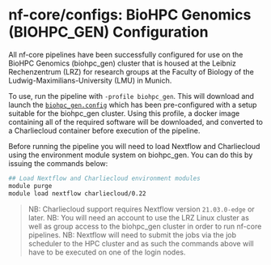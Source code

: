 # nf-core/configs: BioHPC Genomics (BIOHPC_GEN) Configuration

All nf-core pipelines have been successfully configured for use on the BioHPC Genomics (biohpc_gen) cluster that is housed at the Leibniz Rechenzentrum (LRZ) for research groups at the Faculty of Biology of the Ludwig-Maximilians-University (LMU) in Munich.

To use, run the pipeline with `-profile biohpc_gen`. This will download and launch the [`biohpc_gen.config`](../conf/biohpc_gen.config) which has been pre-configured with a setup suitable for the biohpc_gen cluster. Using this profile, a docker image containing all of the required software will be downloaded, and converted to a Charliecloud container before execution of the pipeline.

Before running the pipeline you will need to load Nextflow and Charliecloud using the environment module system on biohpc_gen. You can do this by issuing the commands below:

```bash
## Load Nextflow and Charliecloud environment modules
module purge
module load nextflow charliecloud/0.22
```

>NB: Charliecloud support requires Nextflow version `21.03.0-edge` or later.
>NB: You will need an account to use the LRZ Linux cluster as well as group access to the biohpc_gen cluster in order to run nf-core pipelines.
>NB: Nextflow will need to submit the jobs via the job scheduler to the HPC cluster and as such the commands above will have to be executed on one of the login nodes.
